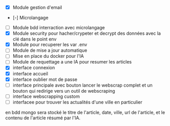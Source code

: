 - [x] Module gestion d'email
- [-] Microlangage
- [ ] Module bdd interraction avec microlangage
- [x] Module security pour hacher/crypeter et decrypt des données avec la clé dans le point env
- [x] Module pour recuperer les var .env
- [ ] Module de mise a jour automatique
- [ ] Mise en place du docker pour l'IA
- [ ] Module de requettage a une IA pour resumer les articles
- [x] interface connexion
- [x] interface accueil
- [x] interface oublier mot de passe
- [ ] interface principale avec bouton lancer le webscrap complet et un bouton qui redirige vers un outil de webscraping
- [ ] interface webscrapping custom
- [ ] interfacee pour trouver les actualités d'une ville en particulier

en bdd mongo sera stocké le titre de l'article, date, ville, url de l'article, et le contenu de l'article résumé par l'IA.


